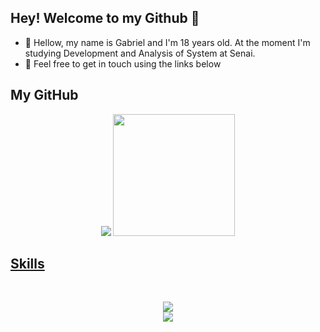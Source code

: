 ## Hey! Welcome to my Github 👋

- 🌱 Hellow, my name is Gabriel and I'm 18 years old. At the moment I'm studying Development and Analysis of System at Senai.
- 🔭 Feel free to get in touch using the links below 
  
  
## My GitHub
<div align="center">
    <img src='https://github-readme-streak-stats.herokuapp.com?user=Gabrielbmm&theme=vue-dark&hide_border=true&date_format=M%20j%5B%2C%20Y%5D&card_width=370')>
    <a href="https://github.com/Gabrielbmm">
      <img height="195em" src="https://github-readme-stats.vercel.app/api/top-langs/?username=Gabrielbmm&layout=donut&theme=vue-dark&hide_border=true"/>
</div>


## Skills
<div align="center" style="display: inline_block"><br>
   <p align="center">
      <a href="#">
         <img src="https://skillicons.dev/icons?i=html,css,js,ts,react,vue,nodejs,tailwind" /> 
        <br>
        <img src="https://skillicons.dev/icons?i=java,spring,postman,postgres,aws,git,docker" />
      </a>
   </p>
</div>

<!--  <img height="165em" src="https://github-readme-stats.vercel.app/api?username=Gabrielbmm&show_icons=true&theme=tokyonight&include_all_commits=true&count_private=true"/> -->
<!--  <img height="165em" src="https://github-readme-stats.vercel.app/api/top-langs/?username=Gabrielbmm&layout=compact&langs_count=7&theme=dark"/> -->
